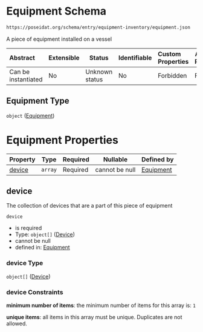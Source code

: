 # Equipment Schema

```txt
https://poseidat.org/schema/entry/equipment-inventory/equipment.json
```

A piece of equipment installed on a vessel


| Abstract            | Extensible | Status         | Identifiable | Custom Properties | Additional Properties | Access Restrictions | Defined In                                                                                |
| :------------------ | ---------- | -------------- | ------------ | :---------------- | --------------------- | ------------------- | ----------------------------------------------------------------------------------------- |
| Can be instantiated | No         | Unknown status | No           | Forbidden         | Forbidden             | none                | [equipment.json](schemas/entry/equipment-inventory/equipment.json "open original schema") |

## Equipment Type

`object` ([Equipment](equipment.md))

# Equipment Properties

| Property          | Type    | Required | Nullable       | Defined by                                                                                                                                 |
| :---------------- | ------- | -------- | -------------- | :----------------------------------------------------------------------------------------------------------------------------------------- |
| [device](#device) | `array` | Required | cannot be null | [Equipment](equipment-properties-device.md "https&#x3A;//poseidat.org/schema/entry/equipment-inventory/equipment.json#/properties/device") |

## device

The collection of devices that are a part of this piece of equipment


`device`

-   is required
-   Type: `object[]` ([Device](equipment-properties-device-device.md))
-   cannot be null
-   defined in: [Equipment](equipment-properties-device.md "https&#x3A;//poseidat.org/schema/entry/equipment-inventory/equipment.json#/properties/device")

### device Type

`object[]` ([Device](equipment-properties-device-device.md))

### device Constraints

**minimum number of items**: the minimum number of items for this array is: `1`

**unique items**: all items in this array must be unique. Duplicates are not allowed.
